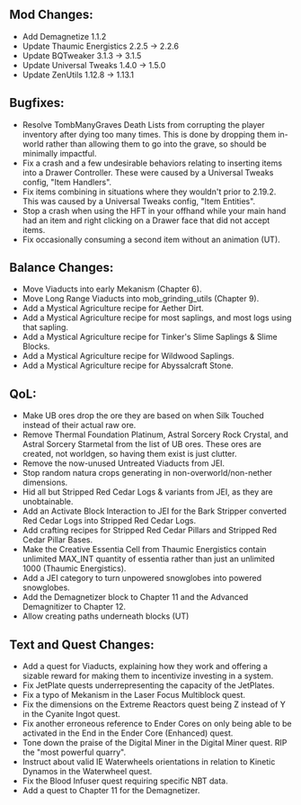 
## Mod Changes:

- Add Demagnetize 1.1.2
- Update Thaumic Energistics 2.2.5 -> 2.2.6
- Update BQTweaker 3.1.3 -> 3.1.5
- Update Universal Tweaks 1.4.0 -> 1.5.0
- Update ZenUtils 1.12.8 -> 1.13.1

## Bugfixes:

- Resolve TombManyGraves Death Lists from corrupting the player inventory after dying too many times. This is done by dropping them in-world rather than allowing them to go into the grave, so should be minimally impactful.
- Fix a crash and a few undesirable behaviors relating to inserting items into a Drawer Controller. These were caused by a Universal Tweaks config, "Item Handlers".
- Fix items combining in situations where they wouldn't prior to 2.19.2. This was caused by a Universal Tweaks config, "Item Entities".
- Stop a crash when using the HFT in your offhand while your main hand had an item and right clicking on a Drawer face that did not accept items.
- Fix occasionally consuming a second item without an animation (UT).

## Balance Changes:

- Move Viaducts into early Mekanism (Chapter 6).
- Move Long Range Viaducts into mob_grinding_utils (Chapter 9).
- Add a Mystical Agriculture recipe for Aether Dirt.
- Add a Mystical Agriculture recipe for most saplings, and most logs using that sapling.
- Add a Mystical Agriculture recipe for Tinker's Slime Saplings & Slime Blocks.
- Add a Mystical Agriculture recipe for Wildwood Saplings.
- Add a Mystical Agriculture recipe for Abyssalcraft Stone.

## QoL:

- Make UB ores drop the ore they are based on when Silk Touched instead of their actual raw ore.
- Remove Thermal Foundation Platinum, Astral Sorcery Rock Crystal, and Astral Sorcery Starmetal from the list of UB ores. These ores are created, not worldgen, so having them exist is just clutter.
- Remove the now-unused Untreated Viaducts from JEI.
- Stop random natura crops generating in non-overworld/non-nether dimensions.
- Hid all but Stripped Red Cedar Logs & variants from JEI, as they are unobtainable.
- Add an Activate Block Interaction to JEI for the Bark Stripper converted Red Cedar Logs into Stripped Red Cedar Logs.
- Add crafting recipes for Stripped Red Cedar Pillars and Stripped Red Cedar Pillar Bases.
- Make the Creative Essentia Cell from Thaumic Energistics contain unlimited MAX_INT quantity of essentia rather than just an unlimited 1000 (Thaumic Energistics).
- Add a JEI category to turn unpowered snowglobes into powered snowglobes.
- Add the Demagnetizer block to Chapter 11 and the Advanced Demagnitizer to Chapter 12.
- Allow creating paths underneath blocks (UT)

## Text and Quest Changes:

- Add a quest for Viaducts, explaining how they work and offering a sizable reward for making them to incentivize investing in a system.
- Fix JetPlate quests underrepresenting the capacity of the JetPlates.
- Fix a typo of Mekanism in the Laser Focus Multiblock quest.
- Fix the dimensions on the Extreme Reactors quest being Z instead of Y in the Cyanite Ingot quest.
- Fix another erroneous reference to Ender Cores on only being able to be activated in the End in the Ender Core (Enhanced) quest.
- Tone down the praise of the Digital Miner in the Digital Miner quest. RIP the "most powerful quarry".
- Instruct about valid IE Waterwheels orientations in relation to Kinetic Dynamos in the Waterwheel quest.
- Fix the Blood Infuser quest requiring specific NBT data.
- Add a quest to Chapter 11 for the Demagnetizer.
